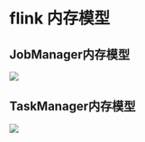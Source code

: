 # flink 内存模型

## JobManager内存模型

<img src="flink-jobmanager-memory-model.png" thumbnail="true" />

## TaskManager内存模型

<img src="flink-taskmanager-memory-model.png" thumbnail="true" />